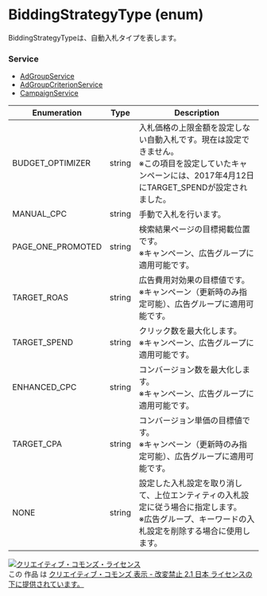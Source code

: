 # BiddingStrategyType (enum)
BiddingStrategyTypeは、自動入札タイプを表します。

### Service
+ [AdGroupService](../services/AdGroupService.md)
+ [AdGroupCriterionService](../services/AdGroupCriterionService.md)
+ [CampaignService](../services/CampaignService.md)

| Enumeration | Type | Description | 
|---|---|---|
| BUDGET_OPTIMIZER| string| 入札価格の上限金額を設定しない自動入札です。現在は設定できません。<br>※この項目を設定していたキャンペーンには、2017年4月12日にTARGET_SPENDが設定されました。 |
| MANUAL_CPC| string| 手動で入札を行います。 |
| PAGE_ONE_PROMOTED| string| 検索結果ページの目標掲載位置です。<br>※キャンペーン、広告グループに適用可能です。 |
| TARGET_ROAS| string| 広告費用対効果の目標値です。<br>※キャンペーン（更新時のみ指定可能）、広告グループに適用可能です。 |
| TARGET_SPEND| string| クリック数を最大化します。<br>※キャンペーン、広告グループに適用可能です。 |
| ENHANCED_CPC| string| コンバージョン数を最大化します。<br>※キャンペーン、広告グループに適用可能です。 |
| TARGET_CPA| string| コンバージョン単価の目標値です。<br>※キャンペーン（更新時のみ指定可能）、広告グループに適用可能です。 |
| NONE| string| 設定した入札設定を取り消して、上位エンティティの入札設定に従う場合に指定します。<br>※広告グループ、キーワードの入札設定を削除する場合に使用します。 |

<a rel="license" href="http://creativecommons.org/licenses/by-nd/2.1/jp/"><img alt="クリエイティブ・コモンズ・ライセンス" style="border-width:0" src="https://i.creativecommons.org/l/by-nd/2.1/jp/88x31.png" /></a><br />この 作品 は <a rel="license" href="http://creativecommons.org/licenses/by-nd/2.1/jp/">クリエイティブ・コモンズ 表示 - 改変禁止 2.1 日本 ライセンスの下に提供されています。</a>
